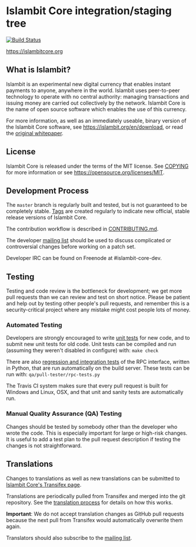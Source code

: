 Islambit Core integration/staging tree
=====================================

[![Build Status](https://travis-ci.org/islambit/islambit.svg?branch=master)](https://travis-ci.org/islambit/islambit)

https://islambitcore.org

What is Islambit?
----------------

Islambit is an experimental new digital currency that enables instant payments to
anyone, anywhere in the world. Islambit uses peer-to-peer technology to operate
with no central authority: managing transactions and issuing money are carried
out collectively by the network. Islambit Core is the name of open source
software which enables the use of this currency.

For more information, as well as an immediately useable, binary version of
the Islambit Core software, see https://islambit.org/en/download, or read the
[original whitepaper](https://islambitcore.org/islambit.pdf).

License
-------

Islambit Core is released under the terms of the MIT license. See [COPYING](COPYING) for more
information or see https://opensource.org/licenses/MIT.

Development Process
-------------------

The `master` branch is regularly built and tested, but is not guaranteed to be
completely stable. [Tags](https://github.com/islambit/islambit/tags) are created
regularly to indicate new official, stable release versions of Islambit Core.

The contribution workflow is described in [CONTRIBUTING.md](CONTRIBUTING.md).

The developer [mailing list](https://lists.linuxfoundation.org/mailman/listinfo/islambit-dev)
should be used to discuss complicated or controversial changes before working
on a patch set.

Developer IRC can be found on Freenode at #islambit-core-dev.

Testing
-------

Testing and code review is the bottleneck for development; we get more pull
requests than we can review and test on short notice. Please be patient and help out by testing
other people's pull requests, and remember this is a security-critical project where any mistake might cost people
lots of money.

### Automated Testing

Developers are strongly encouraged to write [unit tests](/doc/unit-tests.md) for new code, and to
submit new unit tests for old code. Unit tests can be compiled and run
(assuming they weren't disabled in configure) with: `make check`

There are also [regression and integration tests](/qa) of the RPC interface, written
in Python, that are run automatically on the build server.
These tests can be run with: `qa/pull-tester/rpc-tests.py`

The Travis CI system makes sure that every pull request is built for Windows
and Linux, OSX, and that unit and sanity tests are automatically run.

### Manual Quality Assurance (QA) Testing

Changes should be tested by somebody other than the developer who wrote the
code. This is especially important for large or high-risk changes. It is useful
to add a test plan to the pull request description if testing the changes is
not straightforward.

Translations
------------

Changes to translations as well as new translations can be submitted to
[Islambit Core's Transifex page](https://www.transifex.com/projects/p/islambit/).

Translations are periodically pulled from Transifex and merged into the git repository. See the
[translation process](doc/translation_process.md) for details on how this works.

**Important**: We do not accept translation changes as GitHub pull requests because the next
pull from Transifex would automatically overwrite them again.

Translators should also subscribe to the [mailing list](https://groups.google.com/forum/#!forum/islambit-translators).
